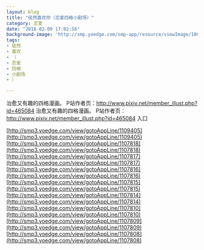 ```yaml
---
layout: blog
title: "徒然喜欢你（恋爱四格小剧场）"
category: 恋爱
date: "2018-02-09 17:02:56"
background-image: 'http://smp.yoedge.com/smp-app/resource/viewImage/1002709appline.png'
tags:
- 徒然
- 喜欢
- （
- 恋爱
- 四格
- 小剧场
- ）

---
```

治愈又有趣的四格漫画。 P站作者页：http://www.pixiv.net/member_illust.php?id=465084
治愈又有趣的四格漫画。 P站作者页：http://www.pixiv.net/member_illust.php?id=465084
入口

[http://smp3.yoedge.com/view/gotoAppLine/1109405](http://smp3.yoedge.com/view/gotoAppLine/1109405)
[http://smp3.yoedge.com/view/gotoAppLine/1107818](http://smp3.yoedge.com/view/gotoAppLine/1107818)
[http://smp3.yoedge.com/view/gotoAppLine/1107817](http://smp3.yoedge.com/view/gotoAppLine/1107817)
[http://smp3.yoedge.com/view/gotoAppLine/1107816](http://smp3.yoedge.com/view/gotoAppLine/1107816)
[http://smp3.yoedge.com/view/gotoAppLine/1107815](http://smp3.yoedge.com/view/gotoAppLine/1107815)
[http://smp3.yoedge.com/view/gotoAppLine/1107814](http://smp3.yoedge.com/view/gotoAppLine/1107814)
[http://smp3.yoedge.com/view/gotoAppLine/1107810](http://smp3.yoedge.com/view/gotoAppLine/1107810)
[http://smp3.yoedge.com/view/gotoAppLine/1107809](http://smp3.yoedge.com/view/gotoAppLine/1107809)
[http://smp3.yoedge.com/view/gotoAppLine/1107808](http://smp3.yoedge.com/view/gotoAppLine/1107808)

        
